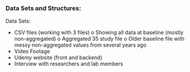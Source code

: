 ### Data Sets and Structures:

Data Sets:
-	CSV files (working with 3 files)
o	Showing all data at baseline (mostly non-aggregated)
o	Aggregated 35 study file
o	Older baseline file with messy non-aggregated values from several years ago
-	Video Footage
-	Udemy website (front and backend)
-	Interview with researchers and lab members
